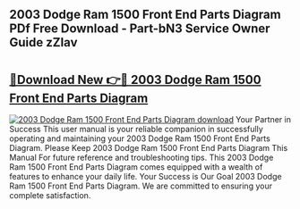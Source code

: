 ## 2003 Dodge Ram 1500 Front End Parts Diagram PDf Free Download - Part-bN3 Service Owner Guide zZIav

# <h2><a href="http://dfis86.blite.top/?on=2003+Dodge+Ram+1500+Front+End+Parts+Diagram">🔗Download New 👉🔴 2003 Dodge Ram 1500 Front End Parts Diagram</a></h2>

[![2003 Dodge Ram 1500 Front End Parts Diagram download](https://i.imgur.com/lujVjoI.png)](http://dfis86.blite.top/?on=2003+Dodge+Ram+1500+Front+End+Parts+Diagram)
Your Partner in Success This user manual is your reliable companion in successfully operating and maintaining your 2003 Dodge Ram 1500 Front End Parts Diagram. Please Keep 2003 Dodge Ram 1500 Front End Parts Diagram This Manual For future reference and troubleshooting tips. This 2003 Dodge Ram 1500 Front End Parts Diagram comes equipped with a wealth of features to enhance your daily life. Your Success is Our Goal 2003 Dodge Ram 1500 Front End Parts Diagram. We are committed to ensuring your complete satisfaction.

